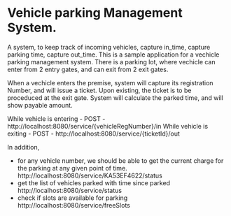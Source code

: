 # Vehicle parking Management System.
A system, to keep track of incoming vehicles, capture in_time, capture parking time, capture out_time. 
This is a sample application for a vechicle parking management system.
There is a parking lot, where vechicle can enter from 2 entry gates, and can exit from 2 exit gates.

When a vechicle enters the premise, system will capture its registration Number, and will issue a ticket.
Upon existing, the ticket is to be proceduced at the exit gate.
System will calculate the parked time, and will show payable amount.


While vehicle is entering - 
	POST - http://localhost:8080/service/{vehicleRegNumber}/in
While vehicle is exiting - 
	POST - http://localhost:8080/service/{ticketId}/out

In addition,
* for any vehicle number, we should be able to get the current charge for the parking at any given point of time. 
		http://localhost:8080/service/KA53EF4622/status
* get the list of vehicles parked with time since parked 
		http://localhost:8080/service/status
* check if slots are available for parking
		http://localhost:8080/service/freeSlots
